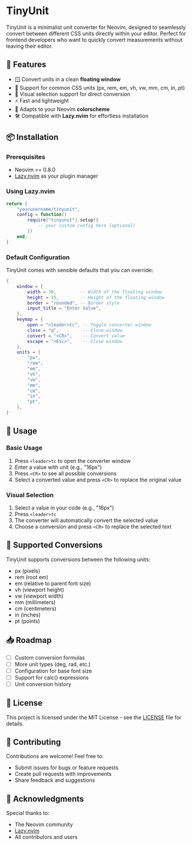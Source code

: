 # TinyUnit

TinyUnit is a minimalist unit converter for Neovim, designed to seamlessly convert between different CSS units directly within your editor. Perfect for frontend developers who want to quickly convert measurements without leaving their editor.

## 🚀 Features

- 🪟 Convert units in a clean **floating window**
- 📏 Support for common CSS units (px, rem, em, vh, vw, mm, cm, in, pt)
- 🎯 Visual selection support for direct conversion
- ⚡ Fast and lightweight
- 🎨 Adapts to your Neovim **colorscheme**
- 🛠️ Compatible with **Lazy.nvim** for effortless installation

## 📦 Installation

### Prerequisites

- Neovim >= 0.8.0
- [Lazy.nvim](https://github.com/folke/lazy.nvim) as your plugin manager

### Using Lazy.nvim

```lua
return {
    "yourusername/tinyunit",
    config = function()
        require("tinyunit").setup({
            -- your custom config here (optional)
        })
    end,
}
```

### Default Configuration

TinyUnit comes with sensible defaults that you can override:

```lua
{
    window = {
        width = 30,         -- Width of the floating window
        height = 15,        -- Height of the floating window
        border = "rounded", -- Border style
        input_title = "Enter Value",
    },
    keymap = {
        open = "<leader>tc", -- Toggle converter window
        close = "q",         -- Close window
        convert = "<CR>",    -- Convert value
        escape = "<Esc>",    -- Close window
    },
    units = {
        "px",
        "rem",
        "em",
        "vh",
        "vw",
        "mm",
        "cm",
        "in",
        "pt",
    },
}
```

## 🔑 Usage

### Basic Usage

1. Press `<leader>tc` to open the converter window
2. Enter a value with unit (e.g., "16px")
3. Press `<CR>` to see all possible conversions
4. Select a converted value and press `<CR>` to replace the original value

### Visual Selection

1. Select a value in your code (e.g., "16px")
2. Press `<leader>tc`
3. The converter will automatically convert the selected value
4. Choose a conversion and press `<CR>` to replace the selected text

## 🔄 Supported Conversions

TinyUnit supports conversions between the following units:

- px (pixels)
- rem (root em)
- em (relative to parent font size)
- vh (viewport height)
- vw (viewport width)
- mm (millimeters)
- cm (centimeters)
- in (inches)
- pt (points)

## 📥 Roadmap

- [ ] Custom conversion formulas
- [ ] More unit types (deg, rad, etc.)
- [ ] Configuration for base font size
- [ ] Support for calc() expressions
- [ ] Unit conversion history

## 📝 License

This project is licensed under the MIT License - see the [LICENSE](LICENSE) file for details.

## 🤝 Contributing

Contributions are welcome! Feel free to:

- Submit issues for bugs or feature requests
- Create pull requests with improvements
- Share feedback and suggestions

## 🌟 Acknowledgments

Special thanks to:
- The Neovim community
- [Lazy.nvim](https://github.com/folke/lazy.nvim)
- All contributors and users
